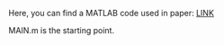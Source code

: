 Here, you can find a MATLAB code used in paper: <a href="https://www.sciencedirect.com/science/article/pii/S0960077922000777">LINK</a>

MAIN.m is the starting point.
